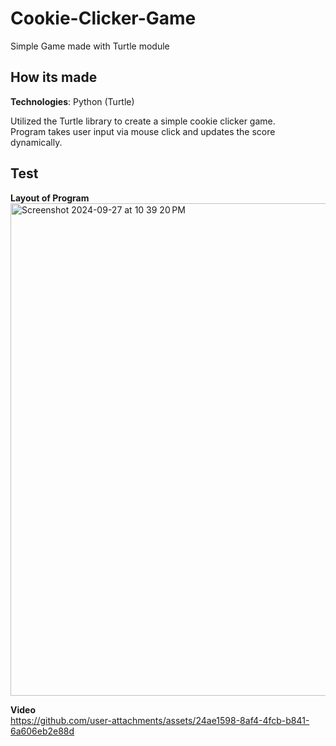 # Cookie-Clicker-Game
Simple Game made with Turtle module

## How its made
**Technologies**: Python (Turtle)</br>

Utilized the Turtle library to create a simple cookie clicker game.</br>
Program takes user input via mouse click and updates the score dynamically.</br>

## Test
**Layout of Program**
<img width="788" alt="Screenshot 2024-09-27 at 10 39 20 PM" src="https://github.com/user-attachments/assets/24459647-831c-4686-b47c-12515b05646e">

**Video**</br>
https://github.com/user-attachments/assets/24ae1598-8af4-4fcb-b841-6a606eb2e88d

